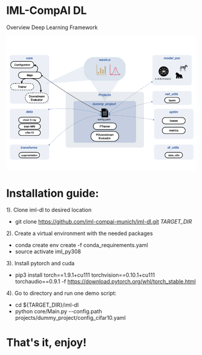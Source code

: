 # IML-CompAI DL

Overview Deep Learning Framework

![Framework overview](./iml_dl.png)


# Installation guide: 

1). Clone iml-dl to desired location 
 * git clone https://github.com/iml-compai-munich/iml-dl.git *TARGET_DIR*

2). Create a virtual environment with the needed packages 
* conda create env create -f conda_requirements.yaml
* source activate iml_py308 

3). Install pytorch and cuda
* pip3 install torch==1.9.1+cu111 torchvision==0.10.1+cu111 torchaudio==0.9.1 -f https://download.pytorch.org/whl/torch_stable.html

4). Go to directory and run one demo script: 
* cd ${TARGET_DIR}/iml-dl
* python core/Main.py --config.path projects/dummy_project/config_cifar10.yaml 
	
# That's it, enjoy!
